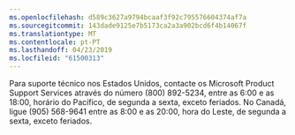 ```yaml
---
ms.openlocfilehash: d589c3627a9794bcaaf3f92c795576604374af7a
ms.sourcegitcommit: 143dade9125e7b5173ca2a3a902bcd6f4b14067f
ms.translationtype: MT
ms.contentlocale: pt-PT
ms.lasthandoff: 04/23/2019
ms.locfileid: "61500313"
---
```

Para suporte técnico nos Estados Unidos, contacte os Microsoft Product Support Services através do número (800) 892-5234, entre as 6:00 e as 18:00, horário do Pacífico, de segunda a sexta, exceto feriados. No Canadá, ligue (905) 568-9641 entre as 8:00 e as 20:00, hora do Leste, de segunda a sexta, exceto feriados.